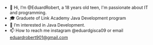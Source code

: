 - 👋 Hi, I’m @EduardRobert, a 18 years old teen, I'm passionate about IT and programming.
- 🎓 Graduete of Link Academy Java Development program
- 👀 I’m interested in Java Development.
- 📫 How to reach me instagram @eduardgisca09 or email eduardrobert901@gmail.com
